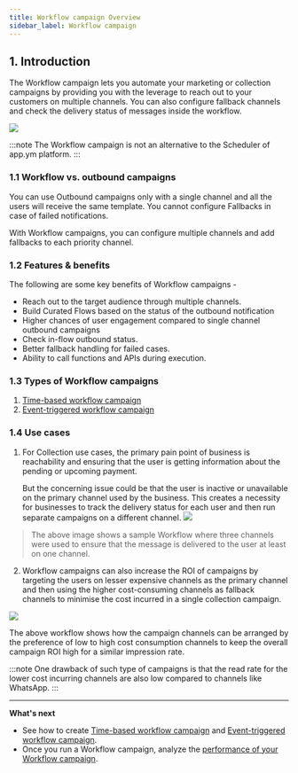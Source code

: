 ```yaml
---
title: Workflow campaign Overview
sidebar_label: Workflow campaign
---
```


## 1. Introduction

The Workflow campaign lets you automate your marketing or collection campaigns by providing you with the leverage to reach out to your customers on multiple channels. You can also configure fallback channels and check the delivery status of messages inside the workflow.

![](https://i.imgur.com/aJ1Espm.png)

:::note
The Workflow campaign is not an alternative to the Scheduler of app.ym platform.
:::

### 1.1 Workflow vs. outbound campaigns

You can use Outbound campaigns only with a single channel and all the users will receive the same template. You cannot configure Fallbacks in case of failed notifications. 

With Workflow campaigns,  you can configure multiple channels and add fallbacks to each priority channel. 

### 1.2 Features & benefits

The following are some key benefits of Workflow campaigns - 

* Reach out to the target audience through multiple channels.
* Build Curated Flows based on the status of the outbound notification
* Higher chances of user engagement compared to single channel outbound campaigns
* Check in-flow outbound status.
* Better fallback handling for failed cases.
* Ability to call functions and APIs during execution.

### 1.3 Types of Workflow campaigns

1. [Time-based workflow campaign](/platform_concepts/engagement/workflowCampaign.md)
2. [Event-triggered workflow campaign](/platform_concepts/engagement/event-triggered-campaign.md)

### 1.4 Use cases


1. For Collection use cases, the primary pain point of business is reachability and ensuring that the user is getting information about the pending or upcoming payment. 

   But the concerning issue could be that the user is inactive or unavailable on the primary channel used by the business. This creates a necessity for businesses to track the delivery status for each user and then run separate campaigns on a different channel.
   ![](https://i.imgur.com/ivewgA4.png)

> The above image shows a sample Workflow where three channels were used to ensure that the message is delivered to the user at least on one channel.

2. Workflow campaigns can also increase the ROI of campaigns by targeting the users on lesser expensive channels as the primary channel and then using the higher cost-consuming channels as fallback channels to minimise the cost incurred in a single collection campaign.

![](https://i.imgur.com/zgoXaUP.png)

The above workflow shows how the campaign channels can be arranged by the preference of low to high cost consumption channels to keep the overall campaign ROI high for a  similar impression rate. 

:::note
One drawback of such type of campaigns is that the read rate for the lower cost incurring channels are also low compared to channels like WhatsApp.
:::

***

**What's next**

* See how to create [Time-based workflow campaign](/platform_concepts/engagement/workflowCampaign.md) and [Event-triggered workflow campaign](/platform_concepts/engagement/event-triggered-campaign.md).
* Once you run a Workflow campaign, analyze the [performance of your Workflow campaign](/platform_concepts/engagement/workflow-report.md).